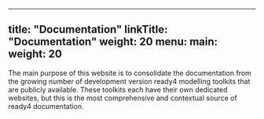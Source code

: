 
---
title: "Documentation"
linkTitle: "Documentation"
weight: 20
menu:
  main:
    weight: 20
---

The main purpose of this website is to consolidate the documentation from the growing number of development version ready4 modelling toolkits that are publicly available. These toolkits each have their own dedicated websites, but this is the most comprehensive and contextual source of ready4 documentation.


